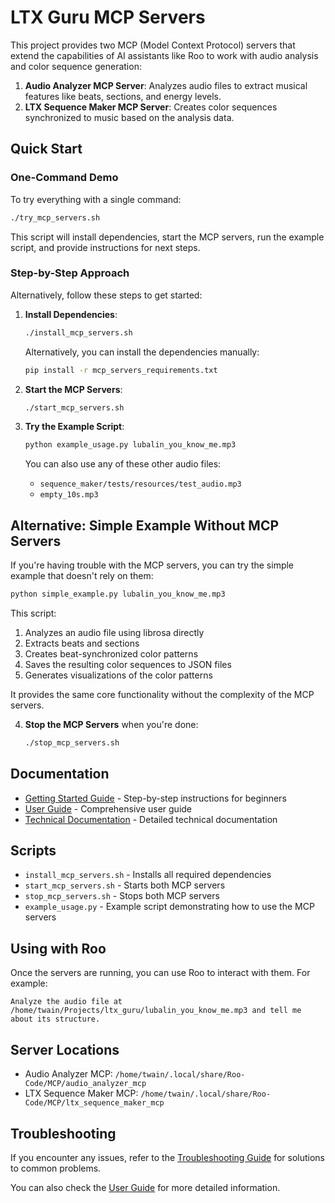 # LTX Guru MCP Servers

This project provides two MCP (Model Context Protocol) servers that extend the capabilities of AI assistants like Roo to work with audio analysis and color sequence generation:

1. **Audio Analyzer MCP Server**: Analyzes audio files to extract musical features like beats, sections, and energy levels.
2. **LTX Sequence Maker MCP Server**: Creates color sequences synchronized to music based on the analysis data.

## Quick Start

### One-Command Demo

To try everything with a single command:

```bash
./try_mcp_servers.sh
```

This script will install dependencies, start the MCP servers, run the example script, and provide instructions for next steps.

### Step-by-Step Approach

Alternatively, follow these steps to get started:

1. **Install Dependencies**:
   ```bash
   ./install_mcp_servers.sh
   ```

   Alternatively, you can install the dependencies manually:
   ```bash
   pip install -r mcp_servers_requirements.txt
   ```

2. **Start the MCP Servers**:
   ```bash
   ./start_mcp_servers.sh
   ```

3. **Try the Example Script**:
   ```bash
   python example_usage.py lubalin_you_know_me.mp3
   ```

   You can also use any of these other audio files:
   - `sequence_maker/tests/resources/test_audio.mp3`
   - `empty_10s.mp3`

## Alternative: Simple Example Without MCP Servers

If you're having trouble with the MCP servers, you can try the simple example that doesn't rely on them:

```bash
python simple_example.py lubalin_you_know_me.mp3
```

This script:
1. Analyzes an audio file using librosa directly
2. Extracts beats and sections
3. Creates beat-synchronized color patterns
4. Saves the resulting color sequences to JSON files
5. Generates visualizations of the color patterns

It provides the same core functionality without the complexity of the MCP servers.

4. **Stop the MCP Servers** when you're done:
   ```bash
   ./stop_mcp_servers.sh
   ```

## Documentation

- [Getting Started Guide](GETTING_STARTED.md) - Step-by-step instructions for beginners
- [User Guide](MCP_SERVERS_USER_GUIDE.md) - Comprehensive user guide
- [Technical Documentation](mcp_servers_documentation.md) - Detailed technical documentation

## Scripts

- `install_mcp_servers.sh` - Installs all required dependencies
- `start_mcp_servers.sh` - Starts both MCP servers
- `stop_mcp_servers.sh` - Stops both MCP servers
- `example_usage.py` - Example script demonstrating how to use the MCP servers

## Using with Roo

Once the servers are running, you can use Roo to interact with them. For example:

```
Analyze the audio file at /home/twain/Projects/ltx_guru/lubalin_you_know_me.mp3 and tell me about its structure.
```

## Server Locations

- Audio Analyzer MCP: `/home/twain/.local/share/Roo-Code/MCP/audio_analyzer_mcp`
- LTX Sequence Maker MCP: `/home/twain/.local/share/Roo-Code/MCP/ltx_sequence_maker_mcp`

## Troubleshooting

If you encounter any issues, refer to the [Troubleshooting Guide](MCP_SERVERS_TROUBLESHOOTING.md) for solutions to common problems.

You can also check the [User Guide](MCP_SERVERS_USER_GUIDE.md) for more detailed information.